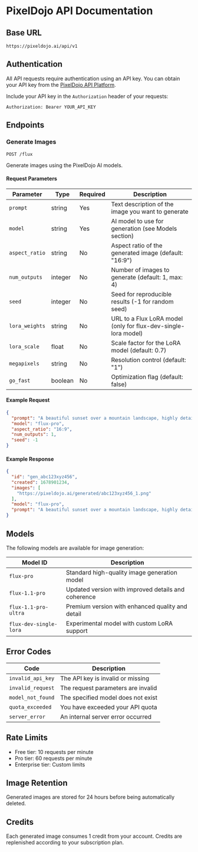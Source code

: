 # PixelDojo API Documentation

## Base URL

```
https://pixeldojo.ai/api/v1
```

## Authentication

All API requests require authentication using an API key. You can obtain your API key from the [PixelDojo API Platform](https://pixeldojo.ai/api-platform).

Include your API key in the `Authorization` header of your requests:

```
Authorization: Bearer YOUR_API_KEY
```

## Endpoints

### Generate Images

```
POST /flux
```

Generate images using the PixelDojo AI models.

#### Request Parameters

| Parameter | Type | Required | Description |
|-----------|------|----------|-------------|
| `prompt` | string | Yes | Text description of the image you want to generate |
| `model` | string | Yes | AI model to use for generation (see Models section) |
| `aspect_ratio` | string | No | Aspect ratio of the generated image (default: "16:9") |
| `num_outputs` | integer | No | Number of images to generate (default: 1, max: 4) |
| `seed` | integer | No | Seed for reproducible results (-1 for random seed) |
| `lora_weights` | string | No | URL to a Flux LoRA model (only for flux-dev-single-lora model) |
| `lora_scale` | float | No | Scale factor for the LoRA model (default: 0.7) |
| `megapixels` | string | No | Resolution control (default: "1") |
| `go_fast` | boolean | No | Optimization flag (default: false) |

#### Example Request

```json
{
  "prompt": "A beautiful sunset over a mountain landscape, highly detailed",
  "model": "flux-pro",
  "aspect_ratio": "16:9",
  "num_outputs": 1,
  "seed": -1
}
```

#### Example Response

```json
{
  "id": "gen_abc123xyz456",
  "created": 1678901234,
  "images": [
    "https://pixeldojo.ai/generated/abc123xyz456_1.png"
  ],
  "model": "flux-pro",
  "prompt": "A beautiful sunset over a mountain landscape, highly detailed"
}
```

## Models

The following models are available for image generation:

| Model ID | Description |
|----------|-------------|
| `flux-pro` | Standard high-quality image generation model |
| `flux-1.1-pro` | Updated version with improved details and coherence |
| `flux-1.1-pro-ultra` | Premium version with enhanced quality and detail |
| `flux-dev-single-lora` | Experimental model with custom LoRA support |

## Error Codes

| Code | Description |
|------|-------------|
| `invalid_api_key` | The API key is invalid or missing |
| `invalid_request` | The request parameters are invalid |
| `model_not_found` | The specified model does not exist |
| `quota_exceeded` | You have exceeded your API quota |
| `server_error` | An internal server error occurred |

## Rate Limits

- Free tier: 10 requests per minute
- Pro tier: 60 requests per minute
- Enterprise tier: Custom limits

## Image Retention

Generated images are stored for 24 hours before being automatically deleted.

## Credits

Each generated image consumes 1 credit from your account. Credits are replenished according to your subscription plan. 